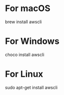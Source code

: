 # For macOS
brew install awscli

# For Windows
choco install awscli

# For Linux
sudo apt-get install awscli

